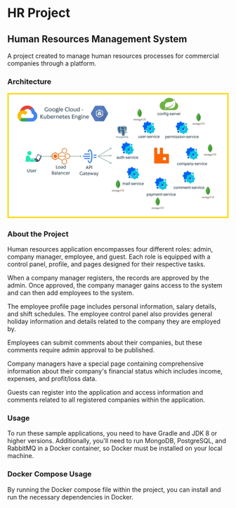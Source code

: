 # HR Project 

## Human Resources Management System

A project created to manage human resources processes for commercial companies through a platform.

### Architecture

<img src="https://github.com/serkansahinz/HR-Project_Full-Stack-main/blob/main/HR-Project-Spring/src/main/resources/images/cloud-architecture.jpg?rav=true" alt="Icon" >

### About the Project

Human resources application encompasses four different roles: admin, company manager, employee, and guest. Each role is equipped with a control panel, profile, and pages designed for their respective tasks.

When a company manager registers, the records are approved by the admin. Once approved, the company manager gains access to the system and can then add employees to the system.

The employee profile page includes personal information, salary details, and shift schedules. The employee control panel also provides general holiday information and details related to the company they are employed by.

Employees can submit comments about their companies, but these comments require admin approval to be published.

Company managers have a special page containing comprehensive information about their company's financial status which includes income, expenses, and profit/loss data.

Guests can register into the application and access information and comments related to all registered companies within the application.

### Usage

To run these sample applications, you need to have Gradle and JDK 8 or higher versions. Additionally, you'll need to run MongoDB, PostgreSQL, and RabbitMQ in a Docker container, so Docker must be installed on your local machine.

### Docker Compose Usage

By running the Docker compose file within the project, you can install and run the necessary dependencies in Docker.
